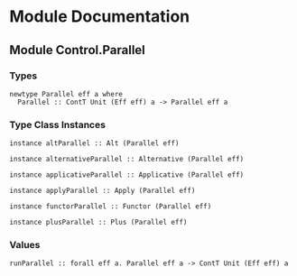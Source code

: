 # Module Documentation

## Module Control.Parallel

### Types

    newtype Parallel eff a where
      Parallel :: ContT Unit (Eff eff) a -> Parallel eff a


### Type Class Instances

    instance altParallel :: Alt (Parallel eff)

    instance alternativeParallel :: Alternative (Parallel eff)

    instance applicativeParallel :: Applicative (Parallel eff)

    instance applyParallel :: Apply (Parallel eff)

    instance functorParallel :: Functor (Parallel eff)

    instance plusParallel :: Plus (Parallel eff)


### Values

    runParallel :: forall eff a. Parallel eff a -> ContT Unit (Eff eff) a